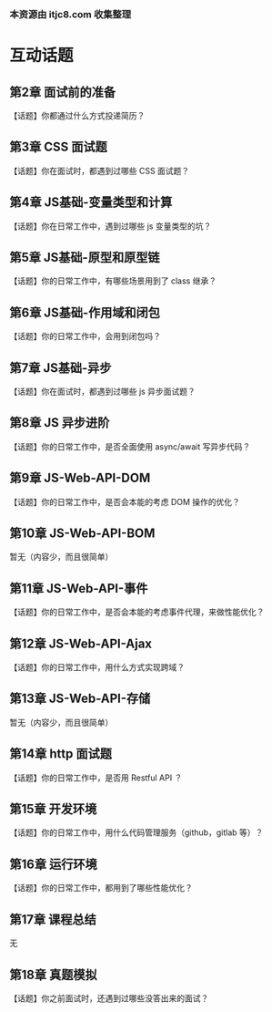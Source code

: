 ### 本资源由 itjc8.com 收集整理
# 互动话题

## 第2章 面试前的准备

【话题】你都通过什么方式投递简历？

## 第3章 CSS 面试题

【话题】你在面试时，都遇到过哪些 CSS 面试题？

## 第4章 JS基础-变量类型和计算

【话题】你在日常工作中，遇到过哪些 js 变量类型的坑？

## 第5章 JS基础-原型和原型链

【话题】你的日常工作中，有哪些场景用到了 class 继承？

## 第6章 JS基础-作用域和闭包

【话题】你的日常工作中，会用到闭包吗？

## 第7章 JS基础-异步

【话题】你在面试时，都遇到过哪些 js 异步面试题？

## 第8章 JS 异步进阶

【话题】你的日常工作中，是否全面使用 async/await 写异步代码？

## 第9章 JS-Web-API-DOM

【话题】你的日常工作中，是否会本能的考虑 DOM 操作的优化？

## 第10章 JS-Web-API-BOM

暂无（内容少，而且很简单）

## 第11章 JS-Web-API-事件

【话题】你的日常工作中，是否会本能的考虑事件代理，来做性能优化？

## 第12章 JS-Web-API-Ajax

【话题】你的日常工作中，用什么方式实现跨域？

## 第13章 JS-Web-API-存储

暂无（内容少，而且很简单）

## 第14章 http 面试题

【话题】你的日常工作中，是否用 Restful API ？

## 第15章 开发环境

【话题】你的日常工作中，用什么代码管理服务（github，gitlab 等）？

## 第16章 运行环境

【话题】你的日常工作中，都用到了哪些性能优化？

## 第17章 课程总结

无

## 第18章 真题模拟

【话题】你之前面试时，还遇到过哪些没答出来的面试？
